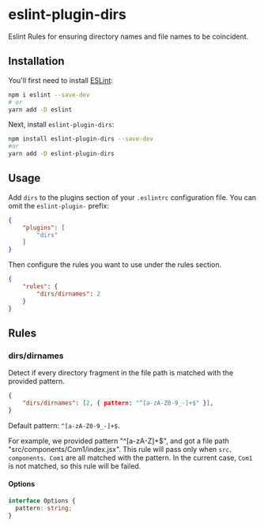 # eslint-plugin-dirs

Eslint Rules for ensuring directory names and file names to be coincident.

## Installation

You'll first need to install [ESLint](http://eslint.org):

```bash
npm i eslint --save-dev
# or
yarn add -D eslint
```

Next, install `eslint-plugin-dirs`:

```bash
npm install eslint-plugin-dirs --save-dev
#or
yarn add -D eslint-plugin-dirs
```

## Usage

Add `dirs` to the plugins section of your `.eslintrc` configuration file. You can omit the `eslint-plugin-` prefix:

```json
{
    "plugins": [
        "dirs"
    ]
}
```


Then configure the rules you want to use under the rules section.

```json
{
    "rules": {
        "dirs/dirnames": 2
    }
}
```

## Rules

### dirs/dirnames

Detect if every directory fragment in the file path is matched with the provided pattern.

```json
{
    "dirs/dirnames": [2, { pattern: "^[a-zA-Z0-9_-]+$" }],
}
```

Default pattern: `^[a-zA-Z0-9_-]+$`.

For example, we provided pattern "^[a-zA-Z]+$", and got a file path "src/components/Com1/index.jsx". This rule will pass only when `src、components、Com1` are all matched with the pattern. In the current case, `Com1` is not matched, so this rule will be failed.

#### Options

```ts
interface Options {
  pattern: string;
}
```
